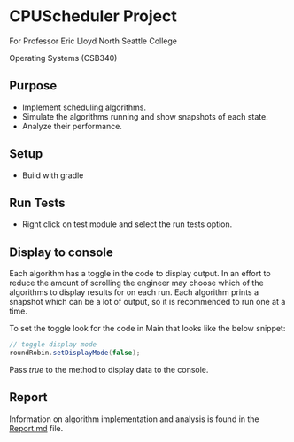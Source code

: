 # CPUScheduler Project

For Professor Eric Lloyd North Seattle College

Operating Systems (CSB340)


## Purpose
- Implement scheduling algorithms.
- Simulate the algorithms running and show snapshots of each state.
- Analyze their performance.

## Setup

- Build with gradle

## Run Tests

- Right click on test module and select the run tests option.

## Display to console

Each algorithm has a toggle in the code to display output.
In an effort to reduce the amount of scrolling the engineer may choose
which of the algorithms to display results for on each run. Each algorithm
prints a snapshot which can be a lot of output, so it is recommended to run
one at a time.

To set the toggle look for the code in Main that looks like the below snippet:

```java
// toggle display mode
roundRobin.setDisplayMode(false);
```
Pass _true_ to the method to display data to the console.

## Report

Information on algorithm implementation and analysis is found in the
[Report.md](Report.md) file.